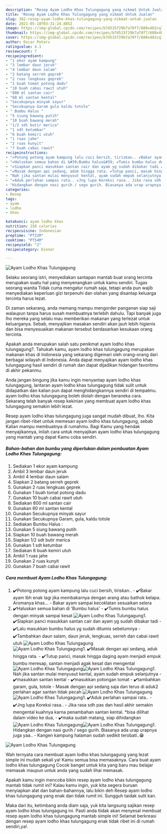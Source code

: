 ```yaml
---
description: "Resep Ayam Lodho Khas Tulungagung yang nikmat Untuk Jualan"
title: "Resep Ayam Lodho Khas Tulungagung yang nikmat Untuk Jualan"
slug: 382-resep-ayam-lodho-khas-tulungagung-yang-nikmat-untuk-jualan
date: 2021-05-10T03:31:24.885Z
image: https://img-global.cpcdn.com/recipes/b7d515f29b7a78f7/680x482cq70/ayam-lodho-khas-tulungagung-foto-resep-utama.jpg
thumbnail: https://img-global.cpcdn.com/recipes/b7d515f29b7a78f7/680x482cq70/ayam-lodho-khas-tulungagung-foto-resep-utama.jpg
cover: https://img-global.cpcdn.com/recipes/b7d515f29b7a78f7/680x482cq70/ayam-lodho-khas-tulungagung-foto-resep-utama.jpg
author: Oscar Peters
ratingvalue: 4.1
reviewcount: 7
recipeingredient:
- "1 ekor ayam kampung"
- "3 lembar daun jeruk"
- "4 lembar daun salam"
- "2 batang serreh geprek"
- "2 ruas lengkuas geprek"
- "1 buah tomat potong dadu"
- "10 buah cabai rawit utuh"
- "800 ml santan cair"
- "60 ml santan kental"
- "Secukupnya minyak sayur"
- "Secukupnya Garam gula kaldu totole"
- " Bumbu Halus "
- "5 siung bawang putih"
- "10 buah bawang merah"
- "1/2 sdt butir merica"
- "1 sdt ketumbar"
- "6 buah kemiri utuh"
- "1 ruas jahe"
- "2 ruas kunyit"
- "7 buah cabai rawit"
recipeinstructions:
- "✔️Potong potong ayam kampung lalu cuci bersih, tiriskan.. ✔️Bakar ayam lbh enak lagi jika membakarnya dengan arang atau bathok kelapa. Aromanya khas... Bakar ayam sampai kecoklatan sesuaikan selera"
- "✔️Haluskan semua bahan di &#39;Bumbu halus&#39; ✔️Tumis bumbu halus dengan minyak sampai kesat"
- "✔️Siapkan panci masukkan santan cair dan ayam yg sudah dibakar tadi ✔️Lalu masukkan bumbu halus yg sudah ditumis sebelumnya ✔️Tambahkan daun salam, daun jeruk, lengkuas, serreh dan cabai rawit utuh"
- "✔️Masak dengan api sedang, aduk hingga rata. ✔️Tutup panci, masak hingga daging ayam menjadi empuk bumbu meresap, santan menjadi agak kesat dan mengental"
- "Nah jika santan mulai menyusut kental, ayam sudah empuk selanjutnya ✔️masukkan santan kental ✔️masukkan potongan tomat  ✔️tambahkan garam, gula, totole Masak dengan api sedang saja dan terus di aduk2 perlahan agar santan tidak pecah"
- "✔️Aduk perlahan sampai rata.. ✔️Jng lupa Koreksi rasa.. Jika rasa sdh pas dan hasil akhir semakin mengental kuahnya karna penambahan santan kental. *bisa dilihat dalam video ke dua, ✔️maka sudah matang, siap dihidangkan"
- "Hidangkan dengan nasi gurih / sego gurih. Biasanya ada urap urapnya juga yaa.. Kangen kampung halaman sudah sedikit terobati..😁"
categories:
- Resep
tags:
- ayam
- lodho
- khas

katakunci: ayam lodho khas 
nutrition: 258 calories
recipecuisine: Indonesian
preptime: "PT22M"
cooktime: "PT54M"
recipeyield: "2"
recipecategory: Dinner

---
```



![Ayam Lodho Khas Tulungagung](https://img-global.cpcdn.com/recipes/b7d515f29b7a78f7/680x482cq70/ayam-lodho-khas-tulungagung-foto-resep-utama.jpg)

Selaku seorang istri, menyediakan santapan mantab buat orang tercinta merupakan suatu hal yang menyenangkan untuk kamu sendiri. Tugas seorang  wanita Tidak cuma mengatur rumah saja, tetapi anda pun wajib menyediakan keperluan gizi terpenuhi dan olahan yang disantap keluarga tercinta harus lezat.

Di zaman  sekarang, anda memang mampu mengorder panganan siap saji walaupun tanpa harus susah membuatnya terlebih dahulu. Tapi banyak juga lho mereka yang selalu mau memberikan makanan yang terlezat untuk keluarganya. Sebab, menyajikan masakan sendiri akan jauh lebih higienis dan bisa menyesuaikan makanan tersebut berdasarkan kesukaan orang tercinta. 



Apakah anda merupakan salah satu penikmat ayam lodho khas tulungagung?. Tahukah kamu, ayam lodho khas tulungagung merupakan makanan khas di Indonesia yang sekarang digemari oleh orang-orang dari berbagai wilayah di Indonesia. Anda dapat menyajikan ayam lodho khas tulungagung hasil sendiri di rumah dan dapat dijadikan hidangan favoritmu di akhir pekanmu.

Anda jangan bingung jika kamu ingin menyantap ayam lodho khas tulungagung, lantaran ayam lodho khas tulungagung tidak sulit untuk didapatkan dan kalian pun dapat menghidangkannya sendiri di tempatmu. ayam lodho khas tulungagung boleh diolah dengan beraneka cara. Sekarang telah banyak resep kekinian yang membuat ayam lodho khas tulungagung semakin lebih lezat.

Resep ayam lodho khas tulungagung juga sangat mudah dibuat, lho. Kita jangan ribet-ribet untuk memesan ayam lodho khas tulungagung, sebab Kalian mampu membuatnya di rumahmu. Bagi Kamu yang hendak menyajikannya, inilah cara untuk menyajikan ayam lodho khas tulungagung yang mantab yang dapat Kamu coba sendiri.

<!--inarticleads1-->

##### Bahan-bahan dan bumbu yang diperlukan dalam pembuatan Ayam Lodho Khas Tulungagung:

1. Sediakan 1 ekor ayam kampung
1. Ambil 3 lembar daun jeruk
1. Ambil 4 lembar daun salam
1. Siapkan 2 batang serreh geprek
1. Gunakan 2 ruas lengkuas geprek
1. Gunakan 1 buah tomat potong dadu
1. Gunakan 10 buah cabai rawit utuh
1. Sediakan 800 ml santan cair
1. Gunakan 60 ml santan kental
1. Gunakan Secukupnya minyak sayur
1. Gunakan Secukupnya Garam, gula, kaldu totole
1. Sediakan  Bumbu Halus :
1. Gunakan 5 siung bawang putih
1. Siapkan 10 buah bawang merah
1. Siapkan 1/2 sdt butir merica
1. Gunakan 1 sdt ketumbar
1. Sediakan 6 buah kemiri utuh
1. Ambil 1 ruas jahe
1. Gunakan 2 ruas kunyit
1. Gunakan 7 buah cabai rawit




<!--inarticleads2-->

##### Cara membuat Ayam Lodho Khas Tulungagung:

1. ✔️Potong potong ayam kampung lalu cuci bersih, tiriskan.. - ✔️Bakar ayam lbh enak lagi jika membakarnya dengan arang atau bathok kelapa. Aromanya khas... - Bakar ayam sampai kecoklatan sesuaikan selera
1. ✔️Haluskan semua bahan di &#39;Bumbu halus&#39; - ✔️Tumis bumbu halus dengan minyak sampai kesat
<img src="//assets-global.cpcdn.com/assets/icons/button_play-2c75c40dde080a61004c1f40b05d8f140eaff45d7e9e6481dc71c63d2e7c4909.png" alt="Ayam Lodho Khas Tulungagung">1. ✔️Siapkan panci masukkan santan cair dan ayam yg sudah dibakar tadi - ✔️Lalu masukkan bumbu halus yg sudah ditumis sebelumnya - ✔️Tambahkan daun salam, daun jeruk, lengkuas, serreh dan cabai rawit utuh
<img src="//assets-global.cpcdn.com/assets/icons/button_play-2c75c40dde080a61004c1f40b05d8f140eaff45d7e9e6481dc71c63d2e7c4909.png" alt="Ayam Lodho Khas Tulungagung"><img src="//assets-global.cpcdn.com/assets/icons/button_play-2c75c40dde080a61004c1f40b05d8f140eaff45d7e9e6481dc71c63d2e7c4909.png" alt="Ayam Lodho Khas Tulungagung">1. ✔️Masak dengan api sedang, aduk hingga rata. - ✔️Tutup panci, masak hingga daging ayam menjadi empuk bumbu meresap, santan menjadi agak kesat dan mengental
<img src="//assets-global.cpcdn.com/assets/icons/button_play-2c75c40dde080a61004c1f40b05d8f140eaff45d7e9e6481dc71c63d2e7c4909.png" alt="Ayam Lodho Khas Tulungagung"><img src="//assets-global.cpcdn.com/assets/icons/button_play-2c75c40dde080a61004c1f40b05d8f140eaff45d7e9e6481dc71c63d2e7c4909.png" alt="Ayam Lodho Khas Tulungagung">1. Nah jika santan mulai menyusut kental, ayam sudah empuk selanjutnya - ✔️masukkan santan kental - ✔️masukkan potongan tomat  - ✔️tambahkan garam, gula, totole - Masak dengan api sedang saja dan terus di aduk2 perlahan agar santan tidak pecah
<img src="//assets-global.cpcdn.com/assets/icons/button_play-2c75c40dde080a61004c1f40b05d8f140eaff45d7e9e6481dc71c63d2e7c4909.png" alt="Ayam Lodho Khas Tulungagung"><img src="//assets-global.cpcdn.com/assets/icons/button_play-2c75c40dde080a61004c1f40b05d8f140eaff45d7e9e6481dc71c63d2e7c4909.png" alt="Ayam Lodho Khas Tulungagung">1. ✔️Aduk perlahan sampai rata.. - ✔️Jng lupa Koreksi rasa.. - Jika rasa sdh pas dan hasil akhir semakin mengental kuahnya karna penambahan santan kental. *bisa dilihat dalam video ke dua, - ✔️maka sudah matang, siap dihidangkan
<img src="//assets-global.cpcdn.com/assets/icons/button_play-2c75c40dde080a61004c1f40b05d8f140eaff45d7e9e6481dc71c63d2e7c4909.png" alt="Ayam Lodho Khas Tulungagung"><img src="//assets-global.cpcdn.com/assets/icons/button_play-2c75c40dde080a61004c1f40b05d8f140eaff45d7e9e6481dc71c63d2e7c4909.png" alt="Ayam Lodho Khas Tulungagung">1. Hidangkan dengan nasi gurih / sego gurih. Biasanya ada urap urapnya juga yaa.. - Kangen kampung halaman sudah sedikit terobati..😁
<img src="//assets-global.cpcdn.com/assets/icons/button_play-2c75c40dde080a61004c1f40b05d8f140eaff45d7e9e6481dc71c63d2e7c4909.png" alt="Ayam Lodho Khas Tulungagung">



Wah ternyata cara membuat ayam lodho khas tulungagung yang lezat simple ini mudah sekali ya! Kamu semua bisa memasaknya. Cara buat ayam lodho khas tulungagung Cocok banget untuk kita yang baru mau belajar memasak maupun untuk anda yang sudah lihai memasak.

Apakah kamu ingin mencoba bikin resep ayam lodho khas tulungagung mantab tidak rumit ini? Kalau kamu ingin, yuk kita segera buruan menyiapkan alat dan bahan-bahannya, lalu bikin deh Resep ayam lodho khas tulungagung yang enak dan tidak rumit ini. Sungguh taidak sulit kan. 

Maka dari itu, ketimbang anda diam saja, yuk kita langsung sajikan resep ayam lodho khas tulungagung ini. Pasti anda tiidak akan menyesal membuat resep ayam lodho khas tulungagung mantab simple ini! Selamat berkreasi dengan resep ayam lodho khas tulungagung enak tidak ribet ini di rumah sendiri,ya!.

